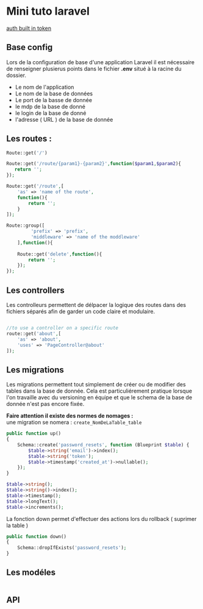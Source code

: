 # Mini tuto laravel

[auth built in token](https://medium.com/@danielalvidrez/how-to-use-laravels-built-in-token-auth-6b6f6c26d059)


## Base config
Lors de la configuration de base d'une application Laravel il est nécessaire de renseigner plusierus points dans le fichier **.env** situé à la racine du dossier. 

- Le nom de l'application
- Le nom de la base de données
- Le port de la basse de donnée
- le mdp de la base de donné
- le login de la base de donné
- l'adresse ( URL ) de la base de donnée


## Les routes :

```php
Route::get('/')

Route::get('/route/{param1}-{param2}',function($param1,$param2){
   return '';
});

Route::get('/route',[
    'as' => 'name of the route',
    function(){
        return '';
    }
]);

Route::group([
         'prefix' => 'prefix',
         'middleware' => 'name of the moddleware'
    ],function(){
    
    Route::get('delete',function(){
        return '';
    });
});
```


## Les controllers
Les controlleurs permettent de délpacer la logique des routes dans des fichiers séparés afin de garder un code claire et modulaire.  

```php

//to use a controller on a specific route
route::get('about',[
    'as' => 'about',
    'uses' => 'PageController@about'
]);
```

## Les migrations 
Les migrations permettent tout simplement de créer ou de modifier des tables dans la base de donnée.  Cela est particuliérement pratique lorsque l'on travaille avec du versioning en équipe et que le schema de la base de donnée n'est pas encore fixée. 

**Faire attention il existe des normes de nomages :**   
une migration se nomera :  `create_NomDeLaTable_table`

```php
public function up()
{
    Schema::create('password_resets', function (Blueprint $table) {
        $table->string('email')->index();
        $table->string('token');
        $table->timestamp('created_at')->nullable();
    });
}
```
```php
$table->string();
$table->string()->index();
$table->timestamp();
$table->longText();
$table->increments();
```

La fonction down permet d'effectuer des actions lors du rollback ( suprimer la table )
```php
public function down()
{
    Schema::dropIfExists('password_resets');
}
```


## Les modéles

```php

```




## API


